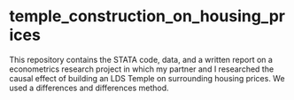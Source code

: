 # temple_construction_on_housing_prices
This repository contains the STATA code, data, and a written report on a econometrics research project in which my partner and I researched the causal effect of building an LDS Temple on surrounding housing prices. We used a differences and differences method.
